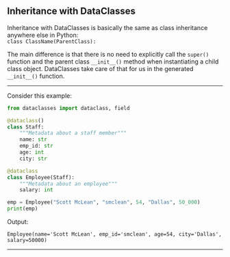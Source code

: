## Inheritance with DataClasses

Inheritance with DataClasses is basically the same as class inheritance
anywhere else in Python:  
`class ClassName(ParentClass):`

The main difference is that there is no need to explicitly call the 
`super()` function and the parent class `__init__()` method when instantiating
a child class object. DataClasses take care of that for us in the generated
`__init__()` function.

---

Consider this example:

```python
from dataclasses import dataclass, field

@dataclass()
class Staff:
    """Metadata about a staff member"""
    name: str
    emp_id: str
    age: int
    city: str

@dataclass
class Employee(Staff):
    """Metadata about an employee"""
    salary: int

emp = Employee("Scott McLean", "smclean", 54, "Dallas", 50_000)
print(emp)
```

Output:

```
Employee(name='Scott McLean', emp_id='smclean', age=54, city='Dallas', salary=50000)
```

---
